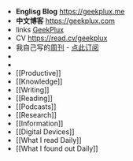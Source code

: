 - **Englisg Blog** https://geekplux.me
- **中文博客** https://geekplux.com
- links [GeekPlux](https://geekplux.bio.link)
- CV https://read.cv/geekplux
- 我自己写的[周刊](https://geekplux.com/newsletters) - [点此订阅](https://geekplux.zhubai.love)
-
-
- [[Productive]]
- [[Knowledge]]
- [[Writing]]
- [[Reading]]
- [[Podcasts]]
- [[Research]]
- [[Information]]
- [[Digital Devices]]
- [[What I read Daily]]
- [[What I found out Daily]]